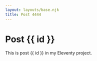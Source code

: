 ```yaml
---
layout: layouts/base.njk
title: Post 4444
---
```


# Post {{ id }}

This is post {{ id }} in my Eleventy project.
